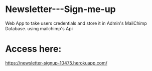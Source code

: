 # Newsletter---Sign-me-up
Web App to take users credentials and store it in Admin's MailChimp Database. using mailchimp's Api

# Access here:
https://newsletter-signup-10475.herokuapp.com/

